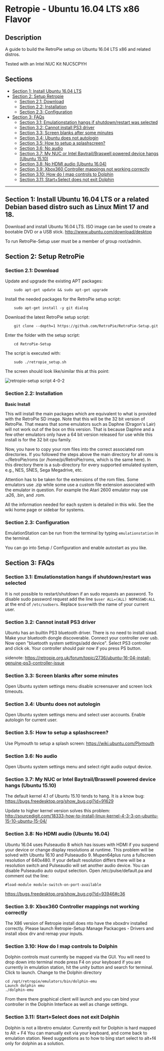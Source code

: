 # Retropie - Ubuntu 16.04 LTS x86 Flavor

## Description

A guide to build the RetroPie setup on Ubuntu 16.04 LTS x86 and related distros.

Tested with an Intel NUC Kit NUC5CPYH

## Sections

  - [Section 1: Install Ubuntu 16.04 LTS](#section-1-install-ubuntu)
  - [Section 2: Setup Retropie](#section-2-install-retropie)
    - [Section 2.1: Download](#21-download)
    - [Section 2.2: Installation](#22-installation)
    - [Section 2.3: Configuration](#23-configuration)
  - [Section 3: FAQs](#section-3-faq)
    - [Section 3.1: Emulationstation hangs if shutdown/restart was selected](#31-hang)
    - [Section 3.2: Cannot install PS3 driver](#32-ps3)  
    - [Section 3.3: Screen blanks after some minutes](#33-configuration)
    - [Section 3.4: Ubuntu does not autologin](#34-autologin)
    - [Section 3.5: How to setup a splashscreen?](#35-splashscreen)
    - [Section 3.6: No audio](##36-noaudio)
    - [Section 3.7: My NUC or Intel Baytrail/Braswell powered device hangs (Ubuntu 15.10)](##37-hang)
    - [Section 3.8: No HDMI audio (Ubuntu 16.04)](##38-nohdmiaudio)
    - [Section 3.9: Xbox360 Controller mappings not working correctly](##39-xbox360)
    - [Section 3.10: How do I map controls to Dolphin](##310-dolphincontrols)
    - [Section 3.11: Start+Select does not exit Dolphin](##311-dolphinexit)

***

## Section 1: Install Ubuntu 16.04 LTS or a related Debian based distro such as Linux Mint 17 and 18.
    
Download and install Ubuntu 16.04 LTS. ISO image can be used to create a bootable DVD or a USB stick.
http://www.ubuntu.com/download/desktop

To run RetroPie-Setup user must be a member of group root/admin.

## Section 2: Setup RetroPie

### Section 2.1: Download
    
Update and upgrade the existing APT packages:
```
    sudo apt-get update && sudo apt-get upgrade
```
Install the needed packages for the RetroPie setup script:
```
    sudo apt-get install -y git dialog
```
Download the latest RetroPie setup script:
```
    git clone --depth=1 https://github.com/RetroPie/RetroPie-Setup.git
```
Enter the folder with the setup script:
```
    cd RetroPie-Setup
```
The script is executed with:
```
    sudo ./retropie_setup.sh
```
The screen should look like/similar this at this point:

![retropie-setup script 4-0-2](https://cloud.githubusercontent.com/assets/8606384/18487839/c4e3da42-79c4-11e6-82a8-026afa67801b.png)

### Section 2.2: Installation

**Basic Install**

This will install the main packages which are equivalent to what is provided with the RetroPie SD image. Note that this will be the 32 bit version of RetroPie. That means that some emulators such as Daphne (Dragon's Lair) will not work out of the box on this version. That is because Daphne and a few other emulators only have a 64 bit version released for use while this install is for the 32 bit cpu family.

Now, you have to copy your rom files into the correct associated rom directories. If you followed the steps above the main directory for all roms is ~/RetroPie/roms (or /home/pi/RetroPie/roms, which is the same here). In this directory there is a sub-directory for every supported emulated system, e.g., NES, SNES, Sega Megadrive, etc. 

Attention has to be taken for the extensions of the rom files. Some emulators use .zip while some use a custom file extension associated with the emulator in question. For example the Atari 2600 emulator may use .a26, .bin, and .rom.

All the information needed for each system is detailed in this wiki. See the wiki home page or sidebar for systems.

### Section 2.3: Configuration

EmulationStation can be run from the terminal by typing `emulationstation` in the terminal.

You can go into Setup / Configuration and enable autostart as you like.

## Section 3: FAQs

### Section 3.1: Emulationstation hangs if shutdown/restart was selected

It is not possible to restart/shutdown if an sudo requests an password. To disable sudo password request add the line `$user ALL=(ALL) NOPASSWD:ALL` at the end of `/etc/sudoers`. Replace `$user`with the name of your current user.

### Section 3.2: Cannot install PS3 driver

Ubuntu has an builtin PS3 bluetooth driver. There is no need to install sixad. Make your bluetooth dongle discoverable. Connect your controller over usb. Now open "bluetooth system settings/add device". Select PS3 controller and click ok. Your controller should pair now if you press PS button.

sidenote: https://retropie.org.uk/forum/topic/2736/ubuntu-16-04-install-genuine-ps3-controller-issue

### Section 3.3: Screen blanks after some minutes

Open Ubuntu system settings menu disable screensaver and screen lock timeouts.  

### Section 3.4: Ubuntu does not autologin

Open Ubuntu system settings menu and select user accounts. Enable autologin for current user.    

### Section 3.5: How to setup a splashscreen?

Use Plymouth to setup a splash screen:
https://wiki.ubuntu.com/Plymouth

### Section 3.6: No audio

Open Ubuntu system settings menu and select right audio output device.  

### Section 3.7: My NUC or Intel Baytrail/Braswell powered device hangs (Ubuntu 15.10)

The default kernel 4.1 of Ubuntu 15.10 tends to hang. It is a know bug:
https://bugs.freedesktop.org/show_bug.cgi?id=91629

Update to higher kernel version solves this problem:
http://sourcedigit.com/18333-how-to-install-linux-kernel-4-3-3-on-ubuntu-15-10-ubuntu-15-04/

### Section 3.8: No HDMI audio (Ubuntu 16.04)

Ubuntu 16.04 uses Pulseaudio 8 which has issues with HDMI if you suspend your device or change display resolutions at runtime. This problem will be solved with Ubuntu 16.10 and Pulseaudio 9. Mupen64plus runs a fullscreen resolution of 640x480. If your default resolution differs there will be a resolution switch and Pulseaudio will set another audio device. You can disable Pulseaudio auto output selection. Open /etc/pulse/default.pa and comment out the line:
```
#load-module module-switch-on-port-available
```
https://bugs.freedesktop.org/show_bug.cgi?id=93946#c36

### Section 3.9: Xbox360 Controller mappings not working correctly

The X86 version of Retropie install does nto have the xboxdrv installed correctly.  Please launch Retropie-Setup Manage Packacges - Drivers and install xbox drv and remap your inputs. 


### Section 3.10: How do I map controls to Dolphin

Dolphin controls must currently be mapped via the GUI. You will need to drop down into terminal mode press F4 on your keyboard if you are currently in emulation station, hit the unity button and search for terminal.  Click to launch. 
Change to the Dolphin directory
```
cd /opt/retropie/emulators/bin/dolphin-emu 
Launch dolphin emu
./dolphin-emu 
```
From there there graphical client will launch and you can bind your controller in the Dolphin Interface as well as change settings.

### Section 3.11: Start+Select does not exit Dolphin

Dolphin is not a libretro emulator. Currently exit for Dolphin is hard mapped to Alt + F4 
You can manually exit via your keyboard, and come back to emulation station.
Need suggestions as to how to bing start select to alt+f4 only for dolphin as a solution.
